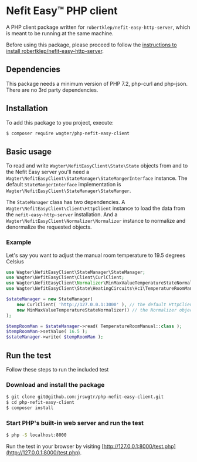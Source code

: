 # Nefit Easy™ PHP client
A PHP client package written for ```robertklep/nefit-easy-http-server```, which is meant to be running at the same machine.

Before using this package, please proceed to follow the [instructions to install robertklep/nefit-easy-http-server](https://github.com/robertklep/nefit-easy-http-server).

## Dependencies
This package needs a minimum version of PHP 7.2, php-curl and php-json. There are no 3rd party dependencies.

## Installation
To add this package to you project, execute:

```bash
$ composer require wagter/php-nefit-easy-client
```

## Basic usage

To read and write ```Wagter\NefitEasyClient\State\State``` objects from and to the Nefit Easy server you'll need a ```Wagter\NefitEasyClient\StateManager\StateMangerInterface``` instance. The default  ```StateMangerInterface``` implementation is ```Wagter\NefitEasyClient\StateManager\StateManger```.

The ```StateManager``` class has two dependencies. A ```Wagter\NefitEasyClient\Client\HttpClient``` instance to load the data from the ```nefit-easy-http-server``` installation. And a ```Wagter\NefitEasyClient\Normalizer\Normalizer``` instance to normalize and denormalize the requested objects.

### Example
Let's say you want to adjust the manual room temperature to 19.5 degrees Celsius

```php
use Wagter\NefitEasyClient\StateManager\StateManager;
use Wagter\NefitEasyClient\Client\CurlClient;
use Wagter\NefitEasyClient\Normalizer\MinMaxValueTemperatureStateNormalizer;
use Wagter\NefitEasyClient\State\HeatingCircuits\Hc1\TemperatureRoomManual;

$stateManager = new StateManager(
    new CurlClient( 'http://127.0.0.1:3000' ), // the default HttpClient implementation
    new MinMaxValueTemperatureStateNormalizer() // the Normalizer object
);

$tempRoomMan = $stateManager->read( TemperatureRoomManual::class );
$tempRoomMan->setValue( 16.5 );
$stateManager->write( $tempRoomMan );
```

## Run the test
Follow these steps to run the included test
### Download and install the package
```bash
$ git clone git@github.com:jrswgtr/php-nefit-easy-client.git
$ cd php-nefit-easy-client
$ composer install
```
### Start PHP's built-in web server and run the test
```bash
$ php -S localhost:8000
```
Run the test in your browser by visiting [http://127.0.0.1:8000/test.php](http://127.0.0.1:8000/test.php).
